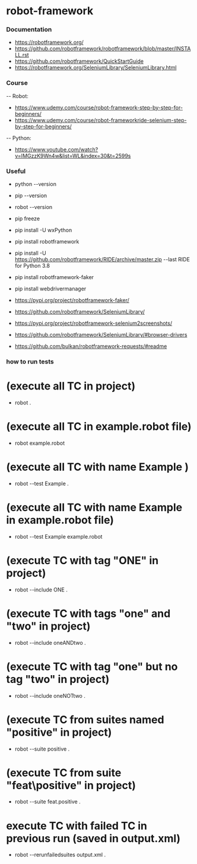 # robot-framework

### Documentation
 - https://robotframework.org/
 - https://github.com/robotframework/robotframework/blob/master/INSTALL.rst
 - https://github.com/robotframework/QuickStartGuide
 - https://robotframework.org/SeleniumLibrary/SeleniumLibrary.html

### Course
 -- Robot:
 - https://www.udemy.com/course/robot-framework-step-by-step-for-beginners/
 - https://www.udemy.com/course/robot-frameworkride-selenium-step-by-step-for-beginners/
 
 -- Python:
 - https://www.youtube.com/watch?v=IMGzzK9Wn4w&list=WL&index=30&t=2599s

### Useful
 - python --version
 - pip --version
 - robot --version

 - pip freeze
 - pip install -U wxPython
 - pip install robotframework
 - pip install -U https://github.com/robotframework/RIDE/archive/master.zip --last RIDE for Python 3.8
 - pip install robotframework-faker
 - pip install webdrivermanager
 
 - https://pypi.org/project/robotframework-faker/
 - https://github.com/robotframework/SeleniumLibrary/
 - https://pypi.org/project/robotframework-selenium2screenshots/
 - https://github.com/robotframework/SeleniumLibrary/#browser-drivers
 - https://github.com/bulkan/robotframework-requests/#readme
 
### how to run tests
 # (execute all TC in project)
 - robot . 
 # (execute all TC in example.robot file)
 - robot example.robot 
 # (execute all TC with name Example )
 - robot --test Example . 
 # (execute all TC with name Example in example.robot file)
 - robot --test Example example.robot 
 # (execute TC with tag "ONE" in project)
 - robot --include ONE .    
 # (execute TC with tags "one" and "two" in project)
 - robot --include oneANDtwo .    
 # (execute TC with tag "one" but no tag "two" in project)
 - robot --include oneNOTtwo .
 # (execute TC from suites named "positive" in project)
 - robot --suite positive .
 # (execute TC from suite "feat\positive" in project)
 - robot --suite feat.positive .
 # execute TC with failed TC in previous run (saved in output.xml)
 - robot --rerunfailedsuites output.xml . 